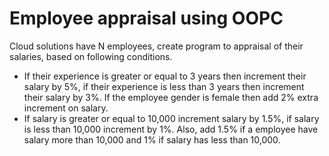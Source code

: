 # Employee appraisal using OOPC
Cloud solutions have N employees, create program to appraisal of their salaries, based on following conditions.
- If their experience is greater or equal to 3 years then increment their salary by 5%, if their experience is less than 3 years then increment their salary by 3%. If the employee gender is female then add 2% extra increment on salary.
- If salary is greater or equal to 10,000 increment salary by 1.5%, if salary is less than 10,000 increment by 1%. Also, add 1.5% if a employee have salary more than 10,000 and 1% if salary has less than 10,000.
